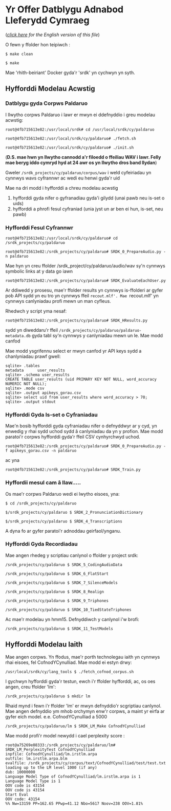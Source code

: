 # Yr Offer Datblygu Adnabod Lleferydd Cymraeg 
(*[click here](README_en.md) for the English version of this file*)

O fewn y ffolder hon teipiwch :

`$ make clean`

`$ make`

Mae 'rhith-beiriant' Docker gyda'r 'srdk' yn cychwyn yn syth.


## Hyfforddi Modelau Acwstig

### Datblygu gyda Corpws Paldaruo
I llwytho corpws Paldaruo i lawr er mwyn ei ddefnyddio i greu modelau acwstig:

`root@4fb715613e82:/usr/local/srdk# cd /usr/local/srdk/cy/paldaruo`

`root@4fb715613e82:/usr/local/srdk/cy/paldaruo# ./fetch.sh`

`root@4fb715613e82:/usr/local/srdk/cy/paldaruo# ./init.sh`

(__D.S. mae hwn yn llwytho cannodd a'r filoedd o ffeiliau WAV i lawr. Felly mae beryg iddo cymryd hyd at 24 awr os yn llwytho dros band llydan__)

Gweler `/srdk_projects/cy/paldaruo/corpus/wav` i weld cyfeiriadau yn cynnwys wavs cyfrannwr ac wedi eu henwi gyda'r uid

Mae na dri modd i hyfforddi a chreu modelau acwstig

 1. hyfforddi gyda nifer o gyfranadiau gyda'i gilydd (unai pawb neu is-set o uids)
 2. hyfforddi a phrofi fesul cyfraniad (unia jyst un ar ben ei hun, is-set, neu pawb)
 
### Hyfforddi Fesul Cyfrannwr

`root@4fb715613e82:/usr/local/srdk/cy/paldaruo# cd /srdk_projects/cy/paldaruo`

`root@4fb715613e82:/srdk_projects/cy/paldaruo# SRDK_0_PrepareAudio.py -n paldaruo`

Mae hyn yn creu ffolder /srdk_project/cy/paldaruo/audio/wav sy'n cynnwys symbolic links at y data go iawn

`root@4fb715613e82:/srdk_projects/cy/paldaruo# SRDK_EvaluateEachUser.py`

Ar ddiwedd y prosesu, mae'r ffolder results yn cynnwys is-ffolderi ar gyfer pob API sydd yn eu tro yn cynnwys ffeil `recout.mlf'. Mae `recout.mlf' yn cynnwys canlyniadau profi mewn un man cyfleus.

Rhedwch y script yma nesaf:

`root@4fb715613e82:/srdk_projects/cy/paldaruo# SRDK_HResults.py`

sydd yn diweddaru'r ffeil `/srdk_projects/cy/paldaruo/paldaruo-metadata.db` gyda tabl sy'n cynnwys y canlyniadau mewn un le. Mae modd canfod 

Mae modd ysgrifennu select er mwyn canfod yr API keys sydd a chanlyniadau prawf gwell:

```
sqlite> .tables
metadata      user_results
sqlite> .schema user_results
CREATE TABLE user_results (uid PRIMARY KEY NOT NULL, word_accuracy NUMERIC NOT NULL);
sqlite> .mode csv
sqlite> .output apikeys_gorau.csv
sqlite> select uid from user_results where word_accuracy > 70;
sqlite> .output stdout
```


### Hyfforddi Gyda Is-set o Cyfraniadau

Mae'n bosib hyfforddi gyda cyfraniadau nifer o defnyddwyr ar y cyd, yn enwedig y rhai sydd uchod sydd â canlyniadau da yn y profion. Mae modd paratoi'r corpws hyfforddi gyda'r ffeil CSV cynhyrchwyd uchod.

`root@4fb715613e82:/srdk_projects/cy/paldaruo# SRDK_0_PrepareAudio.py -f apikeys_gorau.csv -n paldaruo`

ac yna

`root@4fb715613e82:/srdk_projects/cy/paldaruo# SRDK_Train.py`

 
### Hyffordii mesul cam â llaw.....
 
Os mae'r corpws Paldaruo wedi ei lwytho eisoes, yna:

`$ cd /srdk_projects/cy/paldaruo`

`$/srdk_projects/cy/paldaruo $ SRDK_2_PronunciationDictionary`

`$/srdk_projects/cy/paldaruo $ SRDK_4_Transcriptions`

A dyna fo ar gyfer paratoi'r adnoddau geirfaol/ynganu.


### Hyfforddi Gyda Recordiadau

Mae angen rhedeg y scriptiau canlynol o ffolder y project srdk:

`/srdk_projects/cy/paldaruo $ SRDK_5_CodingAudioData`

`/srdk_projects/cy/paldaruo $ SRDK_6_FlatStart`

`/srdk_projects/cy/paldaruo $ SRDK_7_SilenceModels`

`/srdk_projects/cy/paldaruo $ SRDK_8_Realign`

`/srdk_projects/cy/paldaruo $ SRDK_9_Triphones`

`/srdk_projects/cy/paldaruo $ SRDK_10_TiedStateTriphones`

Ac mae'r modelau yn hmm15. Defnyddiwch y canlynol i'w brofi:

`/srdk_projects/cy/paldaruo $ SRDK_11_TestModels`


## Hyfforddi Modelau Iaith

Mae angen corpws. Yn ffodus, mae'r porth technolegau iaith yn cynnwys rhai eisoes, fel CofnodYCynulliad. Mae modd ei estyn drwy:

`/usr/local/srdk/cy/lang_tools $ ./fetch_cofnod_corpus.sh`

I gychwyn hyfforddi gyda'r testun, ewch i'r ffolder hyfforddi, ac, os oes angen, creu ffolder 'lm':

`/srdk_projects/cy/paldaruo $ mkdir lm`

Rhaid mynd i fewn i'r ffolder 'lm' er mwyn defnyddio'r scgriptiau canlynol. Mae angen defnyddio ym mhob orchymyn enw'r corpws, a maint yr eirfa ar gyfer eich model. e.e. CofnodYCynulliad a 5000

`/srdk_projects/cy/paldaruo/lm $ SRDK_LM_Make CofnodYCynulliad`

Mae modd profi'r model newydd i cael perplexity score :

```
root@a75269e08333:/srdk_projects/cy/paldaruo/lm# SRDK_LM_PerplexityTest CofnodYCynulliad
inpfile: CofnodYCynulliad/lm.irstlm.arpa
outfile: lm.irstlm.arpa.blm
evalfile: /srdk_projects/cy/corpus/text/CofnodYCynulliad/test/test.txt
loading up to the LM level 1000 (if any)
dub: 10000000
Language Model Type of CofnodYCynulliad/lm.irstlm.arpa is 1
Language Model Type is 1
OOV code is 43154
OOV code is 43154
Start Eval
OOV code: 43154
%% Nw=13159 PP=162.65 PPwp=41.12 Nbo=5617 Noov=238 OOV=1.81%
```

